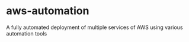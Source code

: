 # aws-automation
A fully automated deployment of multiple services of AWS using various automation tools
